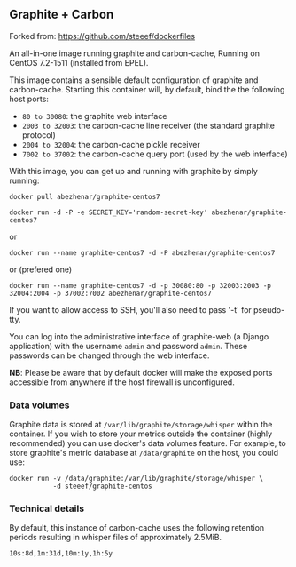## Graphite + Carbon

Forked from: https://github.com/steeef/dockerfiles

An all-in-one image running graphite and carbon-cache, Running on CentOS 7.2-1511
(installed from EPEL).

This image contains a sensible default configuration of graphite and
carbon-cache. Starting this container will, by default, bind the the following
host ports:

- `80 to 30080`: the graphite web interface
- `2003 to 32003`: the carbon-cache line receiver (the standard graphite protocol)
- `2004 to 32004`: the carbon-cache pickle receiver
- `7002 to 37002`: the carbon-cache query port (used by the web interface)

With this image, you can get up and running with graphite by simply running:

`docker pull abezhenar/graphite-centos7`
    
`docker run -d -P -e SECRET_KEY='random-secret-key' abezhenar/graphite-centos7`

or

`docker run --name graphite-centos7 -d -P abezhenar/graphite-centos7`

or (prefered one)

`docker run --name graphite-centos7 -d -p 30080:80 -p 32003:2003 -p 32004:2004 -p 37002:7002 abezhenar/graphite-centos7`

If you want to allow access to SSH, you'll also need to pass '-t' for
pseudo-tty.

You can log into the administrative interface of graphite-web (a Django
application) with the username `admin` and password `admin`. These passwords can
be changed through the web interface.

**NB**: Please be aware that by default docker will make the exposed ports
accessible from anywhere if the host firewall is unconfigured.

### Data volumes

Graphite data is stored at `/var/lib/graphite/storage/whisper` within the
container. If you wish to store your metrics outside the container (highly
recommended) you can use docker's data volumes feature. For example, to store
graphite's metric database at `/data/graphite` on the host, you could use:

    docker run -v /data/graphite:/var/lib/graphite/storage/whisper \
               -d steeef/graphite-centos

### Technical details

By default, this instance of carbon-cache uses the following retention periods
resulting in whisper files of approximately 2.5MiB.

    10s:8d,1m:31d,10m:1y,1h:5y

